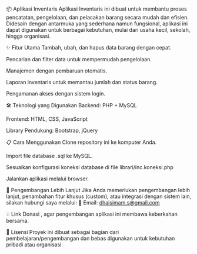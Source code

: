 📦 Aplikasi Inventaris
Aplikasi Inventaris ini dibuat untuk membantu proses pencatatan, pengelolaan, dan pelacakan barang secara mudah dan efisien.
Didesain dengan antarmuka yang sederhana namun fungsional, aplikasi ini dapat digunakan untuk berbagai kebutuhan, mulai dari usaha kecil, sekolah, hingga organisasi.

✨ Fitur Utama
Tambah, ubah, dan hapus data barang dengan cepat.

Pencarian dan filter data untuk mempermudah pengelolaan.

Manajemen dengan pembaruan otomatis.

Laporan inventaris untuk memantau jumlah dan status barang.

Pengamanan akses dengan sistem login.

🛠 Teknologi yang Digunakan
Backend: PHP + MySQL

Frontend: HTML, CSS, JavaScript

Library Pendukung: Bootstrap, jQuery

📋 Cara Menggunakan
Clone repository ini ke komputer Anda.

Import file database .sql ke MySQL.

Sesuaikan konfigurasi koneksi database di file librari/inc.koneksi.php

Jalankan aplikasi melalui browser.

🚀 Pengembangan Lebih Lanjut
Jika Anda memerlukan pengembangan lebih lanjut, penambahan fitur khusus (custom), atau integrasi dengan sistem lain, silakan hubungi saya melalui:
📧 Email: dhaisimam.s@gmail.com

💡 Link Donasi , agar pengembangan aplikasi ini membawa keberkahan bersama.

📜 Lisensi
Proyek ini dibuat sebagai bagian dari pembelajaran/pengembangan dan bebas digunakan untuk kebutuhan pribadi atau organisasi.
